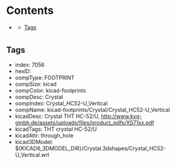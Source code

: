 



Contents
========

* [](#)
	* [Tags](#tags)

# 

## Tags

- index: 7056
- hexID: 
- oompType: FOOTPRINT
- oompSize: kicad
- oompColor: kicad-footprints
- oompDesc: Crystal
- oompIndex: Crystal_HC52-U_Vertical
- oompName: kicad-footprints/Crystal/Crystal_HC52-U_Vertical
- kicadDesc: Crystal THT HC-52/U, http://www.kvg-gmbh.de/assets/uploads/files/product_pdfs/XS71xx.pdf
- kicadTags: THT crystal HC-52/U
- kicadAttr: through_hole
- kicad3DModel: ${KICAD6_3DMODEL_DIR}/Crystal.3dshapes/Crystal_HC52-U_Vertical.wrl
